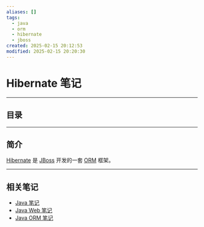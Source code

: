 ```yaml
---
aliases: []
tags:
  - java
  - orm
  - hibernate
  - jboss
created: 2025-02-15 20:12:53
modified: 2025-02-15 20:20:30
---
```


# Hibernate 笔记

---

## 目录

---

## 简介

[Hibernate](https://hibernate.org) 是 [JBoss](https://www.jboss.org) 开发的一套 [ORM](../Java_ORM_Note.md) 框架。

---

## 相关笔记

* [Java 笔记](../Java_Note.md)
* [Java Web 笔记](../Java_Web_Note.md)
* [Java ORM 笔记](../Java_ORM_Note.md)

